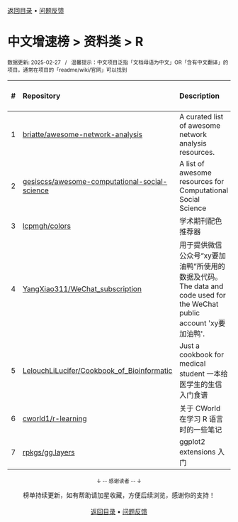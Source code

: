 <a href="https://gitee.com/GrowingGit/GitHub-Chinese-Top-Charts#github中文排行榜">返回目录</a> • <a href="/content/docs/feedback.md">问题反馈</a>

# 中文增速榜 > 资料类 > R
<sub>数据更新: 2025-02-27&nbsp;&nbsp;&nbsp;/&nbsp;&nbsp;&nbsp;温馨提示：中文项目泛指「文档母语为中文」OR「含有中文翻译」的项目，通常在项目的「readme/wiki/官网」可以找到</sub>

|#|Repository|Description|Stars|Average daily growth|Updated|
|:-|:-|:-|:-|:-|:-|
|1|[briatte/awesome-network-analysis](https://github.com/briatte/awesome-network-analysis)|A curated list of awesome network analysis resources.|3657|1|2025-02-24|
|2|[gesiscss/awesome-computational-social-science](https://github.com/gesiscss/awesome-computational-social-science)|A list of awesome resources for Computational Social Science|634|1|2024-11-01|
|3|[lcpmgh/colors](https://github.com/lcpmgh/colors)|学术期刊配色推荐器|202|1|2025-01-27|
|4|[YangXiao311/WeChat_subscription](https://github.com/YangXiao311/WeChat_subscription)|用于提供微信公众号“xy要加油鸭”所使用的数据及代码。The data and code used for the WeChat public account 'xy要加油鸭'.|10|0|2025-01-03|
|5|[LelouchLiLucifer/Cookbook_of_Bioinformatic](https://github.com/LelouchLiLucifer/Cookbook_of_Bioinformatic)|Just a cookbook for medical student           一本给医学生的生信入门食谱|5|0|2025-01-01|
|6|[cworld1/r-learning](https://github.com/cworld1/r-learning)|关于 CWorld 在学习 R 语言时的一些笔记|8|0|2024-10-23|
|7|[rpkgs/gg.layers](https://github.com/rpkgs/gg.layers)|ggplot2 extensions 入门|23|0|2024-09-04|

<div align="center">
    <p><sub>↓ -- 感谢读者 -- ↓</sub></p>
    榜单持续更新，如有帮助请加星收藏，方便后续浏览，感谢你的支持！
</div>

<br/>

<div align="center"><a href="https://gitee.com/GrowingGit/GitHub-Chinese-Top-Charts#github中文排行榜">返回目录</a> • <a href="/content/docs/feedback.md">问题反馈</a></div>
